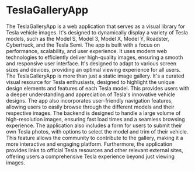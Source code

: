 # TeslaGalleryApp
The TeslaGalleryApp is a web application that serves as a visual library for Tesla vehicle images. It's designed to dynamically display a variety of Tesla models, such as the Model S, Model 3, Model X, Model Y, Roadster, Cybertruck, and the Tesla Semi. The app is built with a focus on performance, scalability, and user experience. It uses modern web technologies to efficiently deliver high-quality images, ensuring a smooth and responsive user interface. It's designed to adapt to various screen sizes and devices, providing an optimal viewing experience for all users. The TeslaGalleryApp is more than just a static image gallery. It's a curated visual resource for Tesla enthusiasts, designed to highlight the unique design elements and features of each Tesla model. This provides users with a deeper understanding and appreciation of Tesla's innovative vehicle designs. The app also incorporates user-friendly navigation features, allowing users to easily browse through the different models and their respective images. The backend is designed to handle a large volume of high-resolution images, ensuring fast load times and a seamless browsing experience. The application also includes a form for users to submit their own Tesla photos, with options to select the model and trim of their vehicle. This feature allows the community to contribute to the gallery, making it a more interactive and engaging platform. Furthermore, the application provides links to official Tesla resources and other relevant external sites, offering users a comprehensive Tesla experience beyond just viewing images.
